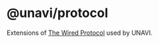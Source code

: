 # @unavi/protocol

Extensions of [The Wired Protocol](https://github.com/wired-protocol/spec) used by UNAVI.
